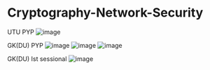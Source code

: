 # Cryptography-Network-Security

UTU PYP
![image](https://user-images.githubusercontent.com/127727500/230777757-af1480b0-927f-49c0-ab0d-6b11c3f664e4.png)


GK(DU) PYP
![image](https://user-images.githubusercontent.com/127727500/230777776-ae405cc2-37b4-4d58-b8d3-248f45ebb222.png)
![image](https://user-images.githubusercontent.com/127727500/230777787-972353e3-e417-483b-9ac3-f2863f024839.png)
![image](https://user-images.githubusercontent.com/127727500/230777796-76271cc1-7851-4dcc-ad42-c134fd88c921.png)

GK(DU) Ist sessional
![image](https://user-images.githubusercontent.com/127727500/230777869-8dc41f42-c302-470b-9275-3eeeb8ab765d.png)
